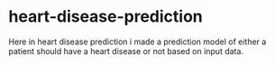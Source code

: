 # heart-disease-prediction
Here in heart disease prediction i made a prediction model of either a patient should have a heart disease or not based on input data. 
